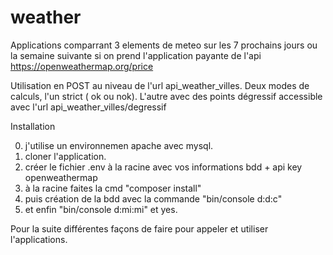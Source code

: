 # weather
Applications comparrant 3 elements de meteo sur les 7 prochains jours ou la semaine suivante si on prend l'application payante de l'api https://openweathermap.org/price

Utilisation en POST au niveau de l'url api_weather_villes. Deux modes de calculs, l'un strict ( ok ou nok). L'autre avec des points dégressif accessible avec l'url api_weather_villes/degressif


 Installation

 0) j'utilise un environnemen apache avec mysql.
 1) cloner l'application.
 2) créer le fichier .env à la racine avec vos informations bdd + api key openweathermap
 3) à la racine faites la cmd "composer install"
 4) puis création de la bdd avec la commande "bin/console d:d:c"
 5) et enfin "bin/console d:mi:mi" et yes.

 Pour la suite différentes façons de faire pour appeler et utiliser l'applications.